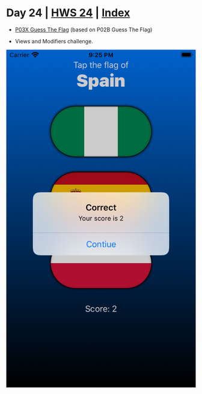 # Day 24 | [HWS 24](https://www.hackingwithswift.com/100/swiftui/24) | [Index](https://github.com/JulesMoorhouse/100DaysOfSwiftUI/blob/main/README.md)

- [P03X Guess The Flag](https://github.com/JulesMoorhouse/100DaysOfSwiftUI/tree/main/P03X%20Guess%20The%20Flag/P02B%20Guess%20The%20Flag/ContentView.swift) (based on P02B Guess The Flag) 

- Views and Modifiers challenge.

<img src="../Images/day24c.png">